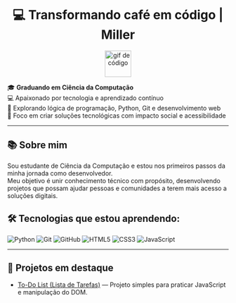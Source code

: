 <h1 align="center">💻 Transformando café em código | Miller</h1>

<p align="center">
  <img src="https://media.giphy.com/media/du3J3cXyzhj75IOgvA/giphy.gif" width="60" alt="gif de código">
</p>




🎓 **Graduando em Ciência da Computação**  
💻 Apaixonado por tecnologia e aprendizado contínuo  
🚀 Explorando lógica de programação, Python, Git e desenvolvimento web  
🌱 Foco em criar soluções tecnológicas com impacto social e acessibilidade

---

## 📚 Sobre mim
Sou estudante de Ciência da Computação e estou nos primeiros passos da minha jornada como desenvolvedor.  
Meu objetivo é unir conhecimento técnico com propósito, desenvolvendo projetos que possam ajudar pessoas e comunidades a terem mais acesso a soluções digitais.

## 🛠 Tecnologias que estou aprendendo:
![Python](https://img.shields.io/badge/Python-3776AB?style=for-the-badge&logo=python&logoColor=white)
![Git](https://img.shields.io/badge/Git-F05032?style=for-the-badge&logo=git&logoColor=white)
![GitHub](https://img.shields.io/badge/GitHub-181717?style=for-the-badge&logo=github&logoColor=white)
![HTML5](https://img.shields.io/badge/HTML5-E34F26?style=for-the-badge&logo=html5&logoColor=white)
![CSS3](https://img.shields.io/badge/CSS3-1572B6?style=for-the-badge&logo=css3&logoColor=white)
![JavaScript](https://img.shields.io/badge/JavaScript-F7DF1E?style=for-the-badge&logo=javascript&logoColor=black)

---

## 📂 Projetos em destaque
- [To-Do List (Lista de Tarefas)](https://github.com/ofmsant/Aula-Pr-tica) — Projeto simples para praticar JavaScript e manipulação do DOM.

